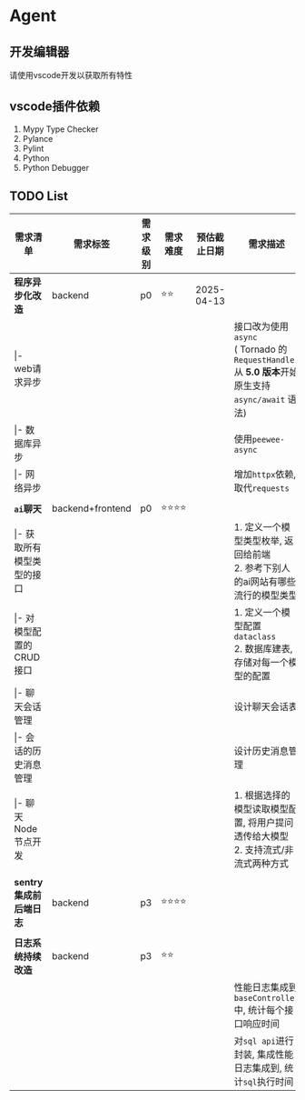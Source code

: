 # Agent

## 开发编辑器

请使用vscode开发以获取所有特性

## vscode插件依赖

1. Mypy Type Checker
2. Pylance
3. Pylint
4. Python
5. Python Debugger



## TODO List

| 需求清单              | 需求标签             | 需求级别 | 需求难度 | 预估截止日期     | 需求描述                                     | 是否完成 |
| ----------------- | ---------------- | ---- | ---- | ---------- | ---------------------------------------- | ---- |
| **程序异步化改造**       | backend          | p0   | ⭐⭐   | 2025-04-13 |                                          | ×    |
| \|- web请求异步       |                  |      |      |            | 接口改为使用`async`<br />( Tornado 的 `RequestHandler` 从 **5.0 版本**开始原生支持 `async/await` 语法) | ×    |
| \|- 数据库异步         |                  |      |      |            | 使用`peewee-async`                         | ×    |
| \|- 网络异步          |                  |      |      |            | 增加`httpx`依赖, 取代`requests`                | ×    |
|                   |                  |      |      |            |                                          |      |
| **`ai`聊天**        | backend+frontend | p0   | ⭐⭐⭐⭐ |            |                                          |      |
| \|- 获取所有模型类型的接口   |                  |      |      |            | 1. 定义一个模型类型枚举, 返回给前端<br />2. 参考下别人的ai网站有哪些流行的模型类型 |      |
| \|- 对模型配置的CRUD接口  |                  |      |      |            | 1. 定义一个模型配置`dataclass`<br />2. 数据库建表, 存储对每一个模型的配置 |      |
| \|- 聊天会话管理        |                  |      |      |            | 设计聊天会话表                                  |      |
| \|- 会话的历史消息管理     |                  |      |      |            | 设计历史消息管理                                 |      |
| \|- 聊天Node节点开发    |                  |      |      |            | 1. 根据选择的模型读取模型配置, 将用户提问透传给大模型<br />2. 支持流式/非流式两种方式 |      |
|                   |                  |      |      |            |                                          |      |
| **sentry集成前后端日志** | backend          | p3   | ⭐⭐⭐⭐ |            |                                          |      |
|                   |                  |      |      |            |                                          |      |
| **日志系统持续改造**      | backend          | p3   | ⭐⭐   |            |                                          |      |
|                   |                  |      |      |            | 性能日志集成到`baseController`中, 统计每个接口响应时间     |      |
|                   |                  |      |      |            | 对`sql api`进行封装, 集成性能日志集成到, 统计`sql`执行时间   |      |

